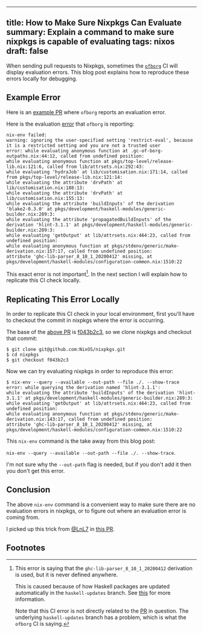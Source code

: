 ------------------------------------------------------
title: How to Make Sure Nixpkgs Can Evaluate
summary: Explain a command to make sure nixpkgs is capable of evaluating
tags: nixos
draft: false
------------------------------------------------------

When sending pull requests to Nixpkgs, sometimes the
[`ofborg`](https://github.com/NixOS/ofborg) CI will display
evaluation errors. This blog post explains how to reproduce these
errors locally for debugging.

## Example Error

Here is an [example PR](https://github.com/NixOS/nixpkgs/pull/88426) where
`ofborg` reports an evaluation error.

Here is the evaluation
[error](https://gist.github.com/GrahamcOfBorg/804dff1aaa3f13aed3a6999c8043a42f)
that `ofborg` is reporting:

```
nix-env failed:
warning: ignoring the user-specified setting 'restrict-eval', because it is a restricted setting and you are not a trusted user
error: while evaluating anonymous function at .gc-of-borg-outpaths.nix:44:12, called from undefined position:
while evaluating anonymous function at pkgs/top-level/release-lib.nix:121:6, called from lib/attrsets.nix:292:43:
while evaluating 'hydraJob' at lib/customisation.nix:171:14, called from pkgs/top-level/release-lib.nix:121:14:
while evaluating the attribute 'drvPath' at lib/customisation.nix:188:13:
while evaluating the attribute 'drvPath' at lib/customisation.nix:155:13:
while evaluating the attribute 'buildInputs' of the derivation 'blake2-0.3.0' at pkgs/development/haskell-modules/generic-builder.nix:289:3:
while evaluating the attribute 'propagatedBuildInputs' of the derivation 'hlint-3.1.1' at pkgs/development/haskell-modules/generic-builder.nix:289:3:
while evaluating 'getOutput' at lib/attrsets.nix:464:23, called from undefined position:
while evaluating anonymous function at pkgs/stdenv/generic/make-derivation.nix:157:17, called from undefined position:
attribute 'ghc-lib-parser_8_10_1_20200412' missing, at pkgs/development/haskell-modules/configuration-common.nix:1510:22
```

This exact error is not important[^1]. In the next section I will explain how
to replicate this CI check locally.

## Replicating This Error Locally

In order to replicate this CI check in your local environment, first you'll
have to checkout the commit in nixpkgs where the error is occurring.

The base of the [above PR](https://github.com/NixOS/nixpkgs/pull/88426) is
[f043b2c3](https://github.com/NixOS/nixpkgs/commit/f043b2c31bb89fd2024883e348deb994d98ab8a9),
so we clone nixpkgs and checkout that commit:

```console
$ git clone git@github.com:NixOS/nixpkgs.git
$ cd nixpkgs
$ git checkout f043b2c3
```

Now we can try evaluating nixpkgs in order to reproduce this error:

```console
$ nix-env --query --available --out-path --file ./. --show-trace
error: while querying the derivation named 'hlint-3.1.1':
while evaluating the attribute 'buildInputs' of the derivation 'hlint-3.1.1' at pkgs/development/haskell-modules/generic-builder.nix:289:3:
while evaluating 'getOutput' at lib/attrsets.nix:464:23, called from undefined position:
while evaluating anonymous function at pkgs/stdenv/generic/make-derivation.nix:143:17, called from undefined position:
attribute 'ghc-lib-parser_8_10_1_20200412' missing, at pkgs/development/haskell-modules/configuration-common.nix:1510:22
```

This `nix-env` command is the take away from this blog post:

`nix-env --query --available --out-path --file ./. --show-trace`.

I'm not sure why the `--out-path` flag is needed, but if you don't add it then
you don't get this error.

## Conclusion

The above `nix-env` command is a convenient way to make sure there are no
evaluation errors in nixpkgs, or to figure out where an evaluation error is
coming from.

I picked up this trick from [@LnL7](https://github.com/LnL7) in
[this PR](https://github.com/NixOS/nixpkgs/pull/89308).

## Footnotes

[^1]: This error is saying that the `ghc-lib-parser_8_10_1_20200412` derivation
    is used, but it is never defined anywhere.

    This is caused because of how Haskell packages are updated automatically in
    the `haskell-updates` branch.  See
    [this](https://discourse.nixos.org/t/haskellpackages-stm-containers-fails-to-build/5416/4)
    for more information.

    Note that this CI error is not directly related to the
    [PR](https://github.com/NixOS/nixpkgs/pull/88426) in question.  The
    underlying `haskell-updates` branch has a problem, which is what the
    `ofborg` CI is saying.
